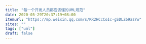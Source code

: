 ```yaml
---
title: "每一个开发人员都应该懂的UML规范"
date: 2020-05-29T20:37:19+08:00
itemurl: "https://mp.weixin.qq.com/s/KR2HCcCoIc-gSDLZ69azYw"
sites: ""
tags: ["uml"]
draft: false
---
```


